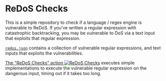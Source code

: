 # ReDoS Checks

This is a simple repository to check if a language / regex engine is vulnerable to ReDoS. If you've written a regular expression with catastrophic backtracking, you may be vulnerable to DoS via a text input that exploits that regular expression.

[`redos.json`][redos-file] contains a collection of vulnerable regular expressions, and text inputs that exploits the vulnerabilities.

[The "ReDoS Checks" action ![ReDoS Checks](https://github.com/spenserblack/redos-checks/actions/workflows/main.yml/badge.svg)][action] executes simple implementations to execute the vulnerable regular expression on the dangerous input, timing out if it takes too long.

[action]: https://github.com/spenserblack/redos-checks/actions/workflows/main.yml
[redos-file]: ./redos.json

